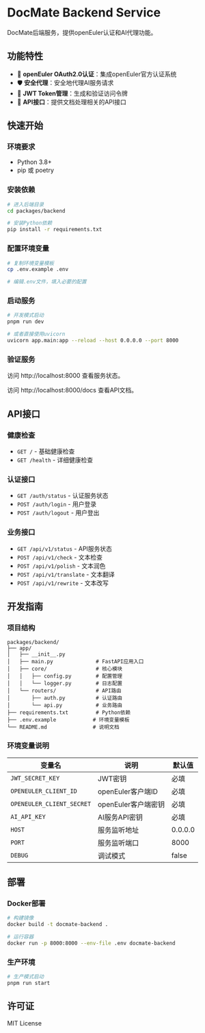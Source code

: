 # DocMate Backend Service

DocMate后端服务，提供openEuler认证和AI代理功能。

## 功能特性

- 🔐 **openEuler OAuth2.0认证**：集成openEuler官方认证系统
- 🛡️ **安全代理**：安全地代理AI服务请求
- 🔑 **JWT Token管理**：生成和验证访问令牌
- 📝 **API接口**：提供文档处理相关的API接口

## 快速开始

### 环境要求

- Python 3.8+
- pip 或 poetry

### 安装依赖

```bash
# 进入后端目录
cd packages/backend

# 安装Python依赖
pip install -r requirements.txt
```

### 配置环境变量

```bash
# 复制环境变量模板
cp .env.example .env

# 编辑.env文件，填入必要的配置
```

### 启动服务

```bash
# 开发模式启动
pnpm run dev

# 或者直接使用uvicorn
uvicorn app.main:app --reload --host 0.0.0.0 --port 8000
```

### 验证服务

访问 http://localhost:8000 查看服务状态。

访问 http://localhost:8000/docs 查看API文档。

## API接口

### 健康检查

- `GET /` - 基础健康检查
- `GET /health` - 详细健康检查

### 认证接口

- `GET /auth/status` - 认证服务状态
- `POST /auth/login` - 用户登录
- `POST /auth/logout` - 用户登出

### 业务接口

- `GET /api/v1/status` - API服务状态
- `POST /api/v1/check` - 文本检查
- `POST /api/v1/polish` - 文本润色
- `POST /api/v1/translate` - 文本翻译
- `POST /api/v1/rewrite` - 文本改写

## 开发指南

### 项目结构

```
packages/backend/
├── app/
│   ├── __init__.py
│   ├── main.py              # FastAPI应用入口
│   ├── core/                # 核心模块
│   │   ├── config.py        # 配置管理
│   │   └── logger.py        # 日志配置
│   └── routers/             # API路由
│       ├── auth.py          # 认证路由
│       └── api.py           # 业务路由
├── requirements.txt         # Python依赖
├── .env.example            # 环境变量模板
└── README.md               # 说明文档
```

### 环境变量说明

| 变量名 | 说明 | 默认值 |
|--------|------|--------|
| `JWT_SECRET_KEY` | JWT密钥 | 必填 |
| `OPENEULER_CLIENT_ID` | openEuler客户端ID | 必填 |
| `OPENEULER_CLIENT_SECRET` | openEuler客户端密钥 | 必填 |
| `AI_API_KEY` | AI服务API密钥 | 必填 |
| `HOST` | 服务监听地址 | 0.0.0.0 |
| `PORT` | 服务监听端口 | 8000 |
| `DEBUG` | 调试模式 | false |

## 部署

### Docker部署

```bash
# 构建镜像
docker build -t docmate-backend .

# 运行容器
docker run -p 8000:8000 --env-file .env docmate-backend
```

### 生产环境

```bash
# 生产模式启动
pnpm run start
```

## 许可证

MIT License
